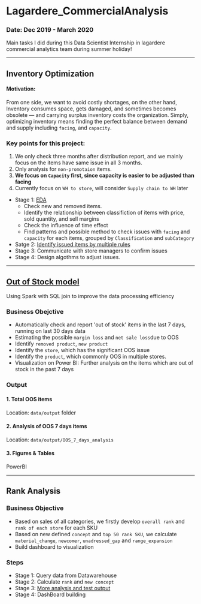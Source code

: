 # Lagardere_CommercialAnalysis

### Date: Dec 2019 - March 2020

Main tasks I did during this Data Scientist Internship in lagardere commercial analytics team during summer holiday! 

***
## Inventory Optimization

#### Motivation:
From one side, we want to avoid costly shortages, on the other hand, Inventory consumes space, gets damaged, and sometimes becomes obsolete — and carrying surplus inventory costs the organization. Simply, optimizing inventory means finding the perfect balance between demand and supply including `facing`, and `capacity`.

### Key points for this project:
1. We only check three months after distribution report, and we mainly focus on the items have same issue in all 3 months. 
2. Only analysis for `non-promotaion` items.  
3. **We focus on `Capacity` first, since capacity is easier to be adjusted than facing**
4. Currently focus on  `WH to store`, will consider `Supply chain to WH` later

- Stage 1: [EDA](https://github.com/YiranJing/Lagardere_CommercialAnalysis/blob/master/InventoryOptimization/notebook/EDA_InventoryOptimization.ipynb)
  - Check new and removed items. 
  - Identify the relationship between classifiction of items with price, sold quantity, and sell margins
  - Check the influence of time effect
  - Find patterns and possible method to check issues with `facing` and `capacity` for each items, grouped by `Classification` and `subCategory`
- Satge 2: [Identify issued items by multiple rules](https://github.com/YiranJing/Lagardere_CommercialAnalysis/blob/master/InventoryOptimization/notebook/CheckItems_bySubCategory.ipynb)
- Stage 3: Communicate with store managers to confirm issues
- Stage 4: Design algothms to adjust issues.

***
## [Out of Stock model](https://github.com/YiranJing/Lagardere_CommercialAnalysis/tree/master/OutOfStock)
Using Spark with SQL join to improve the data processing efficiency

### Business Obejctive
- Automatically check and report 'out of stock' items in the last 7 days, running on last 30 days data
- Estimating the possible `margin loss` and `net sale loss`due to OOS
- Identify `removed product`, `new product`
- Identify the `store`, which has the significant OOS issue
- Identify the `product`, which commonly OOS in multiple stores.
- Visualization on Power BI: Further analysis on the items which are out of stock in the past 7 days

### Output
#### 1. Total OOS items
Location: `data/output` folder

#### 2. Analysis of OOS 7 days items
Location: `data/output/OOS_7_days_analysis`

#### 3. Figures & Tables
PowerBI


***
## Rank Analysis
### Business Objective
- Based on sales of all categories, we firstly develop `overall rank` and `rank of each store` for each SKU
- Based on new defined `concept` and `top 50 rank SKU`, we calculate `material_change`, `newcomer`, `unadressed_gap` and `range_expansion`
- Build dashboard to visualization

### Steps
- Stage 1: Query data from Datawarehouse
- Stage 2: Calculate `rank` and `new concept`
- Stage 3: [More analysis and test output](https://github.com/YiranJing/Lagardere_CommercialAnalysis/tree/master/RankAnalysis/notebook)
- Stage 4: DashBoard building
